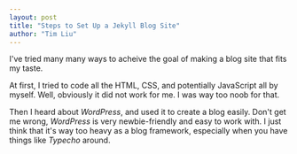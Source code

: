 ```yaml
---
layout: post
title: "Steps to Set Up a Jekyll Blog Site"
author: "Tim Liu"
---
```

I've tried many many ways to acheive the goal of making a blog site that fits my taste.

At first, I tried to code all the HTML, CSS, and potentially JavaScript all by myself.
Well, obviously it did not work for me. I was way too noob for that.

Then I heard about *WordPress*, and used it to create a blog easily.
Don't get me wrong, *WordPress* is very newbie-friendly and easy to work with.
I just think that it's way too heavy as a blog framework, especially when you have things like *Typecho* around.